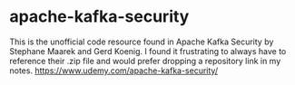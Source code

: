 # apache-kafka-security
This is the unofficial code resource found in Apache Kafka Security by Stephane Maarek and Gerd Koenig. I found it frustrating to always have to reference their .zip file and would prefer dropping a repository link in my notes. https://www.udemy.com/apache-kafka-security/

